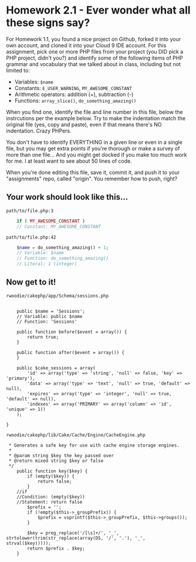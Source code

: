 # Homework 2.1 - Ever wonder what all these signs say?

For Homework 1.1, you found a nice project on Github, forked it into your own account, and cloned it into your Cloud 9 IDE account. For this assignment, pick one or more PHP files from your project (you DID pick a PHP project, didn't you?) and identify some of the following items of PHP grammar and vocabulary that we talked about in class, including but not limited to:

* Variables: `$name`
* Constants: `E_USER_WARNING`, `MY_AWESOME_CONSTANT`
* Arithmetic operators: addition (+), subtraction (-)
* Functions: `array_slice()`, `do_something_amazing()`

When you find one, identify the file and line number in this file, below the instrcutions per the example below. Try to make the indentation match the original file (yes, copy and paste), even if that means there's NO indentation. Crazy PHPers.

You don't have to identify EVERYTHING in a given line or even in a single file, but you may get extra points if you're thorough or make a survey of more than one file... And you might get docked if you make too much work for me. I at least want to see about 50 lines of code.

When you're done editing this file, save it, commit it, and push it to your "assignments" repo, called "origin". You remember how to push, right?

## Your work should look like this...

`path/to/file.php:3`
```php
    if ( MY_AWESOME_CONSTANT )
    // Constant: MY_AWESOME_CONSTANT
```

`path/to/file.php:42`
```php
    $name = do_something_amazing() + 1;
    // Variable: $name
    // Function: do_something_amazing()
    // Literal: 1 (integer)
```

## Now get to it!

`rwoodie/cakephp/app/Schema/sessions.php`
```class SessionsSchema extends CakeSchema {

    public $name = 'Sessions';
    // Variable: public $name
    // Function: 'Sessions'

	public function before($event = array()) {
		return true;
	}

	public function after($event = array()) {
	}

	public $cake_sessions = array(
		'id' => array('type' => 'string', 'null' => false, 'key' => 'primary'),
		'data' => array('type' => 'text', 'null' => true, 'default' => null),
		'expires' => array('type' => 'integer', 'null' => true, 'default' => null),
		'indexes' => array('PRIMARY' => array('column' => 'id', 'unique' => 1))
	);

}
```

`rwoodie/cakephp/lib/Cake/Cache/Engine/CacheEngine.php`
```/**
 * Generates a safe key for use with cache engine storage engines.
 *
 * @param string $key the key passed over
 * @return mixed string $key or false
 */
    public function key($key) {
		if (empty($key)) {
			return false;
		}
    //if 
    //Condition: (empty($key))
    //Statement: return false
		$prefix = '';
		if (!empty($this->_groupPrefix)) {
			$prefix = vsprintf($this->_groupPrefix, $this->groups());
		}

		$key = preg_replace('/[\s]+/', '_', strtolower(trim(str_replace(array(DS, '/', '.'), '_', strval($key)))));
		return $prefix . $key;
	}
```
